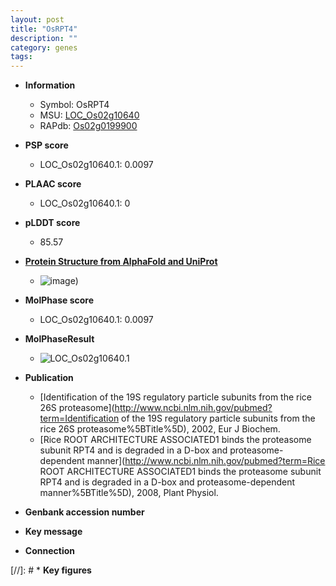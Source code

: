```yaml
---
layout: post
title: "OsRPT4"
description: ""
category: genes
tags: 
---
```


* **Information**  
    + Symbol: OsRPT4  
    + MSU: [LOC_Os02g10640](http://rice.plantbiology.msu.edu/cgi-bin/ORF_infopage.cgi?orf=LOC_Os02g10640)  
    + RAPdb: [Os02g0199900](http://rapdb.dna.affrc.go.jp/viewer/gbrowse_details/irgsp1?name=Os02g0199900)  

* **PSP score**  
    + LOC_Os02g10640.1: 0.0097 

* **PLAAC score**  
    + LOC_Os02g10640.1: 0 

* **pLDDT score**
    + 85.57

* **[Protein Structure from AlphaFold and UniProt](https://www.uniprot.org/uniprotkb/Q9FXT8/entry#structure)**
    + ![image](https://ricepsp.github.io/images/Q9/AF-Q9FXT8-F1.png))

* **MolPhase score**
    + LOC_Os02g10640.1: 0.0097

* **MolPhaseResult**
    + ![LOC_Os02g10640.1](https://ricepsp.github.io/pictures/LOC_Os02g/LOC_Os02g10640.1.png)

* **Publication**  
    + [Identification of the 19S regulatory particle subunits from the rice 26S proteasome](http://www.ncbi.nlm.nih.gov/pubmed?term=Identification of the 19S regulatory particle subunits from the rice 26S proteasome%5BTitle%5D), 2002, Eur J Biochem.
    + [Rice ROOT ARCHITECTURE ASSOCIATED1 binds the proteasome subunit RPT4 and is degraded in a D-box and proteasome-dependent manner](http://www.ncbi.nlm.nih.gov/pubmed?term=Rice ROOT ARCHITECTURE ASSOCIATED1 binds the proteasome subunit RPT4 and is degraded in a D-box and proteasome-dependent manner%5BTitle%5D), 2008, Plant Physiol.

* **Genbank accession number**  

* **Key message**  

* **Connection**  

[//]: # * **Key figures**  


